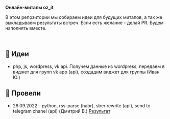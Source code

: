 **Онлайн-митапы oz_it**

В этом репозитории мы собираем идеи для будущих митапов, а так же выкладываем результаты встреч. 
Если есть желание - делай PR. Будем наполнять вместе.

<br/>

## 🤷 Идеи
- php, js, wordpress, vk api. Получем данные из wordpress, передаем в виджет для групп vk app (api), создадим виджет для группы (Иван Ю.)

## 💪 Провели
- 28.09.2022 - python, rss-parse (habr), sber rewrite (api), send to telegram chanel (api) (Дмитрий В.) [Результат](https://github.com/oz-it-team/meetups/blob/main/results/28.09.2022/main.py)
